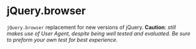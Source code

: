# jQuery.browser
`jQuery.browser` replacement for new versions of jQuery. **Caution**: *still makes use of User Agent, despite being well tested and evaluated. Be sure to preform your own test for best experience.*

